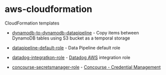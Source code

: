 # aws-cloudformation

CloudFormation templates

* [dynamodb-to-dynamodb-datapipeline](./dynamodb-to-dynamodb-datapipeline) - Copy items between DynamoDB tables using S3 
bucket as a temporal storage

* [datapipeline-default-role](./datapipeline-default-role) - Data Pipeline default role

* [datadog-integratkon-role](./datadog-integration-role) - [Datadog AWS](https://docs.datadoghq.com/integrations/amazon_web_services) integration role

* [concourse-secretsmanager-role](./concourse-secretsmanager-role) - [Concourse - Credential Management](https://concourse-ci.org/creds.html#configuration)
